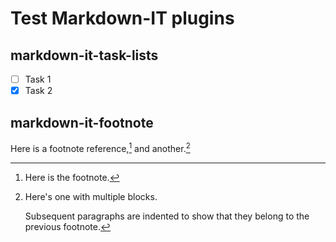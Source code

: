 # Test Markdown-IT plugins

## markdown-it-task-lists
- [ ] Task 1
- [x] Task 2

## markdown-it-footnote

Here is a footnote reference,[^1] and another.[^longnote]

[^1]: Here is the footnote.

[^longnote]: Here's one with multiple blocks.

    Subsequent paragraphs are indented to show that they
belong to the previous footnote.